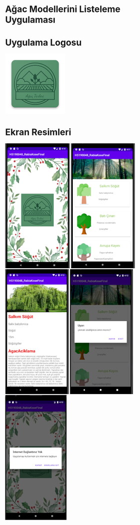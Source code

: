 # Ağac Modellerini Listeleme Uygulaması
# Uygulama Logosu

![appicon](https://github.com/rabiaakose/h5190048rabiakose/blob/main/Screens/ic_launcher.png)

<h1 id="EkranResimleri">Ekran Resimleri</h1>
<p>
  <img height= "400"  src="https://github.com/rabiaakose/h5190048rabiakose/blob/main/Screens/1..PNG" alt="SS1" />
  <img height= "400"  src="https://github.com/rabiaakose/h5190048rabiakose/blob/main/Screens/ListeActivity.PNG" alt="SS2" />
  <img height= "400"  src="https://github.com/rabiaakose/h5190048rabiakose/blob/main/Screens/Detay.PNG" alt="SS3" />
  <img height= "400"  src="https://github.com/rabiaakose/h5190048rabiakose/blob/main/Screens/Uyari.PNG" alt="SS4" />
  <img height= "400"  src="https://github.com/rabiaakose/h5190048rabiakose/blob/main/Screens/internet%20yok.PNG" alt="SS4" />

</p>
